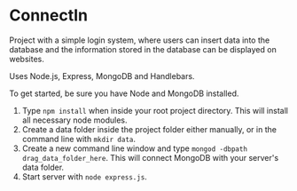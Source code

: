 # ConnectIn

Project with a simple login system, where users can insert data into the database and the information stored in the database can be displayed on websites.

Uses Node.js, Express, MongoDB and Handlebars.

To get started, be sure you have Node and MongoDB installed.

1. Type `npm install` when inside your root project directory. This will install all necessary node modules. 
2. Create a data folder inside the project folder either manually, or in the command line with `mkdir data`.
3. Create a new command line window and type `mongod -dbpath drag_data_folder_here`. This will connect MongoDB with your server's data folder.
4. Start server with `node express.js`.

